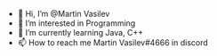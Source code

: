 - 👋 Hi, I’m @Martin Vasilev
- 👀 I’m interested in Programming
- 🌱 I’m currently learning Java, C++
- 📫 How to reach me Martin Vasilev#4666 in discord

<!---
MartinVasilev380/MartinVasilev380 is a ✨ special ✨ repository because its `README.md` (this file) appears on your GitHub profile.
You can click the Preview link to take a look at your changes.
--->
